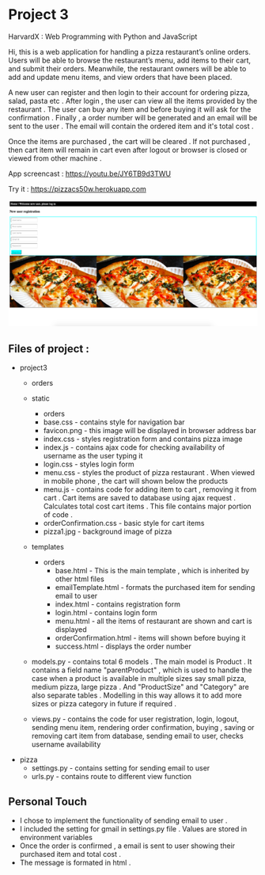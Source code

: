 # Project 3

HarvardX : Web Programming with Python and JavaScript

Hi, this is a web application for handling a pizza restaurant’s online orders. Users will be able to browse the restaurant’s menu, add items to their cart, and submit their orders. Meanwhile, the restaurant owners will be able to add and update menu items, and view orders that have been placed.


A new user can register and then login to their account for ordering pizza, salad, pasta etc .
After login , the user can view all the items provided by the restaurant . The user can buy any item and before buying it will ask for the confirmation . Finally , a order number will be generated and an email will be sent to the user . The email will contain the ordered item and it's total cost .

Once the items are purchased , the cart will be cleared . If not purchased , then cart item will remain in cart even after logout or browser is closed or viewed from other machine .

App screencast : https://youtu.be/JY6TB9d3TWU

Try it : https://pizzacs50w.herokuapp.com

<img src="pizza0.png">

## Files of project :
- project3
  - orders
   - static
     - orders
      - base.css    	- contains style for navigation bar
      - favicon.png 	- this image will be displayed in browser address bar
      - index.css   	- styles registration form and contains pizza image 
      - index.js 		- contains ajax code for checking availability of username as the user typing it
      - login.css 		- styles login form
      - menu.css 		- styles the product of pizza restaurant . When viewed in mobile phone , the cart will     	              shown  below the products 
      - menu.js 		- contains code for adding item to cart , removing it from cart . Cart items are saved           to database using ajax request . Calculates total cost cart items . This file contains major portion of code .
      - orderConfirmation.css 	- basic style for cart items 
      - pizza1.jpg  			- background image of pizza 

  - templates
    - orders
      - base.html           - This is the main template , which is inherited by other html files 
      - emailTemplate.html  - formats the purchased item for sending email to user 
      - index.html 			- contains registration form
      - login.html 			- contains login form
      - menu.html 			- all the items of restaurant are shown and cart is displayed 
      - orderConfirmation.html  - items will shown before buying it 
      - success.html 			- displays the order number  
  - models.py 				- contains total 6 models . The main model is Product . It contains a field name "parentProduct" , which is used to handle the case when a product is available in multiple sizes say small pizza, medium pizza, large pizza . And "ProductSize" and "Category" are also separate tables . Modelling in this way allows it to add more sizes or pizza category in future if required .

  - views.py 					- contains the code for user registration, login, logout, sending menu item, rendering order confirmation, buying , saving or removing cart item from database, sending email to user, checks username availability 
 - pizza
   - settings.py 			- contains setting for sending email to user
   - urls.py 				- contains route to different view function


## Personal Touch
- I chose to implement the functionality of sending email to user .
- I included the setting for gmail in settings.py file . Values are stored in environment variables 
- Once the order is confirmed , a email is sent to user showing their purchased item and total cost .
- The message is formated in html .
